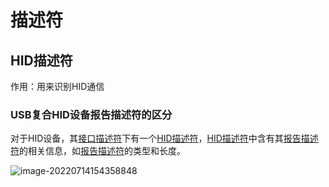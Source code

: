# 描述符

## HID描述符

作用：用来识别HID通信

### USB复合HID设备报告描述符的区分

对于HID设备，其[接口描述符](http://www.usbzh.com/article/detail-64.html)下有一个[HID描述符](http://www.usbzh.com/article/detail-62.html)，[HID描述符](http://www.usbzh.com/article/detail-62.html)中含有其[报告描述符](http://www.usbzh.com/article/detail-48.html)的相关信息，如[报告描述符](http://www.usbzh.com/article/detail-48.html)的类型和长度。

![image-20220714154358848](https://pic-1304959529.cos.ap-guangzhou.myqcloud.com/DB/image-20220714154358848.png)
